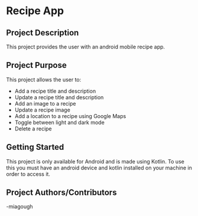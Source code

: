 # Recipe App

## Project Description
This project provides the user with an android mobile recipe app.

## Project Purpose
This project allows the user to:
- Add a recipe title and description
- Update a recipe title and description
- Add an image to a recipe
- Update a recipe image
- Add a location to a recipe using Google Maps
- Toggle between light and dark mode
- Delete a recipe

## Getting Started
This project is only available for Android and is made using Kotlin. To use this you must have an android device and kotlin installed on your machine in order to access it.

## Project Authors/Contributors
-miagough
